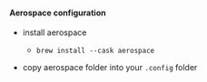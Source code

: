 #### Aerospace configuration

- install aerospace

  - `brew install --cask aerospace`

- copy aerospace folder into your `.config` folder

